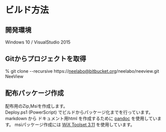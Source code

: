 # ビルド方法

## 開発環境

Windows 10 / VisualStudio 2015

## Gitからプロジェクトを取得

% git clone --recursive https://neelabo@bitbucket.org/neelabo/neeview.git NeeView

## 配布パッケージ作成

配布用のZip,Msiを作成します。  
Deploy.ps1 (PowerScript) でビルドからパッケージ化までを行っています。  
markdown から ドキュメント用html を作成するために [pandoc](http://pandoc.org/) を使用しています。
msiパッケージ作成には [WiX Toolset 3.11](http://wixtoolset.org/)  を使用しています。
